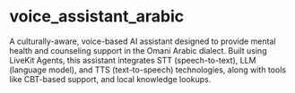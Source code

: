 # voice_assistant_arabic
A culturally-aware, voice-based AI assistant designed to provide mental health and counseling support in the Omani Arabic dialect. Built using LiveKit Agents, this assistant integrates STT (speech-to-text), LLM (language model), and TTS (text-to-speech) technologies, along with tools like CBT-based support, and local knowledge lookups.
